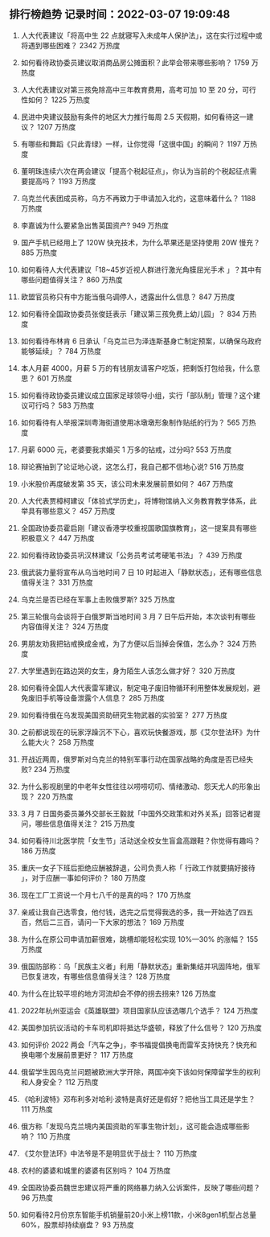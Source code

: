 
## 排行榜趋势 记录时间：2022-03-07 19:09:48
  
  1. 人大代表建议「将高中生 22 点就寝写入未成年人保护法」，这在实行过程中或将遇到哪些困难？ 2342 万热度
    
  2. 如何看待政协委员建议取消商品房公摊面积？此举会带来哪些影响？ 1759 万热度
    
  3. 人大代表建议对第三孩免除高中三年教育费用，高考可加 10 至 20 分，可行性如何？ 1225 万热度
    
  4. 民进中央建议鼓励有条件的地区大力推行每周 2.5 天假期，如何看待这一建议？ 1207 万热度
    
  5. 有哪些和舞蹈《只此青绿》一样，让你觉得「这很中国」的瞬间？ 1197 万热度
    
  6. 董明珠连续六次在两会建议「提高个税起征点」，你认为当前的个税起征点需要提高吗？ 1193 万热度
    
  7. 乌克兰代表团成员称，乌方不再致力于申请加入北约，这意味着什么？ 1188 万热度
    
  8. 李嘉诚为什么要紧急出售英国资产? 949 万热度
    
  9. 国产手机已经用上了 120W 快充技术，为什么苹果还是坚持使用 20W 慢充？ 885 万热度
    
  10. 如何看待人大代表建议「18~45岁近视人群进行激光角膜屈光手术 」？其中有哪些问题值得关注？ 860 万热度
    
  11. 欧盟官员称只有中方能当俄乌调停人，透露出什么信息？ 847 万热度
    
  12. 如何看待全国政协委员张俊廷表示「建议第三孩免费上幼儿园」？ 834 万热度
    
  13. 如何看待布林肯 6 日承认「乌克兰已为泽连斯基身亡制定预案，以确保乌政府能够延续」？ 784 万热度
    
  14. 本人月薪 4000，月薪 5 万的有钱朋友请客户吃饭，把剩饭打包给我，什么意思？ 601 万热度
    
  15. 如何看待政协委员建议成立国家足球领导小组，实行「部队制」管理？这个建议可行吗？ 583 万热度
    
  16. 如何看待有人举报深圳粤海街道使用冰墩墩形象制作贴纸的行为？ 565 万热度
    
  17. 月薪 6000 元，老婆要我求婚买 1 万多的钻戒，过分吗? 553 万热度
    
  18. 辩论赛抽到了论证地心说，这怎么打，我自己都不信地心说? 516 万热度
    
  19. 小米股价再度破发第 35 天，该公司未来发展前景如何？ 467 万热度
    
  20. 人大代表贾樟柯建议「体验式学历史」，将博物馆纳入义务教育教学体系，此举具有哪些意义？ 457 万热度
    
  21. 全国政协委员霍启刚「建议香港学校重视国歌国旗教育」，这一提案具有哪些积极意义？ 447 万热度
    
  22. 如何看待政协委员巩汉林建议「公务员考试考硬笔书法」？ 439 万热度
    
  23. 俄武装力量将宣布从乌当地时间 7 日 10 时起进入「静默状态」，还有哪些信息值得关注？ 331 万热度
    
  24. 乌克兰是否已经在军事上击败俄罗斯? 325 万热度
    
  25. 第三轮俄乌会谈将于白俄罗斯当地时间 3 月 7 日午后开始，本次谈判有哪些内容值得关注？ 324 万热度
    
  26. 男朋友劝我把钻戒换成金戒，为了方便以后当掉会保值，怎么办？ 324 万热度
    
  27. 大学里遇到在路边哭的女生，身为陌生人该怎么做才好？ 320 万热度
    
  28. 如何看待全国人大代表雷军建议，制定电子废旧物循环利用整体发展规划，避免废旧手机等设备泄露个人信息？ 285 万热度
    
  29. 如何看待俄在乌发现美国资助研究生物武器的实验室？ 277 万热度
    
  30. 之前都说现在的玩家浮躁沉不下心，喜欢玩快餐游戏，那《艾尔登法环》为什么能大火？ 258 万热度
    
  31. 开战近两周，俄罗斯对乌克兰的特别军事行动在国家战略的角度是否已经失败? 234 万热度
    
  32. 为什么影视剧里的中老年女性往往以唠唠叨叨、情绪激动、怨天尤人的形象出现？ 220 万热度
    
  33. 3 月 7 日国务委员兼外交部长王毅就「中国外交政策和对外关系」回答记者提问，哪些信息值得关注？ 215 万热度
    
  34. 如何看待川北医学院「女生节」活动送全校女生盲盒高跟鞋？你觉得有趣吗？ 186 万热度
    
  35. 重庆一女子下班后拒绝应酬被辞退，公司负责人称「 行政工作就要搞好接待 」，对于应酬一事如何评价？ 180 万热度
    
  36. 现在工厂工资说一个月七八千的是真的吗？ 170 万热度
    
  37. 亲戚让我自己选零食，他付钱，选完之后觉得我选的多，我一开始选了四五百，然后二三百，请问一下大家的想法？ 169 万热度
    
  38. 为什么在原公司申请加薪很难，跳槽却能轻松实现 10%—30% 的涨幅？ 155 万热度
    
  39. 俄国防部称：乌「民族主义者」利用「静默状态」重新集结并巩固阵地，俄军已恢复进攻，有哪些信息值得关注？ 128 万热度
    
  40. 为什么在比较平坦的地方河流却会不停的拐去拐来? 126 万热度
    
  41. 2022年杭州亚运会《英雄联盟》项目国家队应该选哪几个选手？ 124 万热度
    
  42. 美国参加抗议活动的卡车司机即将抵达华盛顿，释放了什么信号？ 120 万热度
    
  43. 如何评价 2022 两会「汽车之争」，李书福提倡换电而雷军支持快充？快充和换电哪个发展前景更好？ 117 万热度
    
  44. 俄留学生因乌克兰问题被欧洲大学开除，两国冲突下该如何保障留学生的权利和人身安全？ 112 万热度
    
  45. 《哈利波特》邓布利多对哈利·波特是真好还是假好？把他当工具还是学生？ 111 万热度
    
  46. 俄方称「发现乌克兰境内美国资助的军事生物计划」，这可能会造成哪些影响？ 110 万热度
    
  47. 《艾尔登法环》中法爷是不是明显优于战士？ 110 万热度
    
  48. 农村的婆婆和城里的婆婆有区别吗？ 104 万热度
    
  49. 全国政协委员魏世忠建议将严重的网络暴力纳入公诉案件，反映了哪些问题？ 96 万热度
    
  50. 如何看待2月份京东智能手机销量前20小米上榜11款，小米8gen1机型占总量60%，股票却持续崩盘？ 93 万热度
    